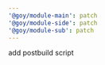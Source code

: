 ```yaml
---
'@goy/module-main': patch
'@goy/module-side': patch
'@goy/module-sub': patch
---
```


add postbuild script
